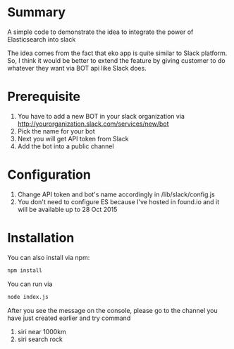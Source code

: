 Summary
=======
A simple code to demonstrate the idea to integrate the power of Elasticsearch into slack

The idea comes from the fact that eko app is quite similar to Slack platform. So, 
I think it would be better to extend the feature by giving customer to do whatever
they want via BOT api like Slack does.


Prerequisite
============
1. You have to add a new BOT in your slack organization via http://yourorganization.slack.com/services/new/bot
2. Pick the name for your bot
3. Next you will get API token from Slack
4. Add the bot into a public channel


Configuration
=============
1. Change API token and bot's name accordingly in /lib/slack/config.js
2. You don't need to configure ES because I've hosted in found.io and it will be available up to 28 Oct 2015

Installation
============
You can also install via npm:
```sh
npm install
```

You can run via 
```sh
node index.js
```

After you see the message on the console, please go to the channel you have just created earlier and try command

1. siri near 1000km
2. siri search rock



